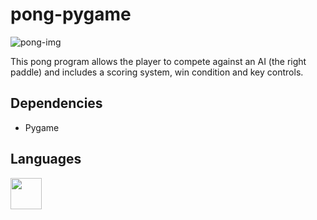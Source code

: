 # pong-pygame

![pong-img](https://githubimagebucket.s3.us-east-2.amazonaws.com/pong-readme-img.png)

This pong program allows the player to compete against an AI (the right paddle) and includes a scoring system, win condition and key controls.

## Dependencies

<ul>
<li>Pygame</li>
</ul>


## Languages

<img src="https://githubimagebucket.s3.us-east-2.amazonaws.com/4375050_logo_python_icon.png" width="50" height="50" />
